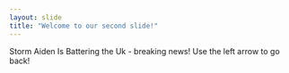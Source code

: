 ```yaml
---
layout: slide
title: "Welcome to our second slide!"
---
```

Storm Aiden Is Battering the Uk - breaking news!
Use the left arrow to go back!
